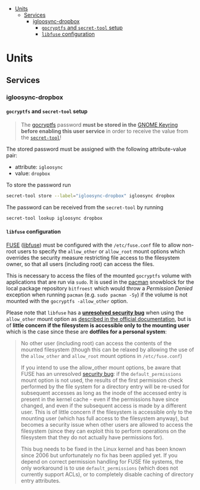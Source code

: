 * [Units](#units)
  * [Services](#services)
    * [igloosync-dropbox](#igloosync-dropbox)
      * [`gocryptfs` and `secret-tool` setup](#gocryptfs-and-secret-tool-setup)
      * [`libfuse` configuration](#libfuse-configuration)

# Units

## Services

### igloosync-dropbox

#### `gocryptfs` and `secret-tool` setup

> The [gocryptfs][gocryptfs-gh] password **must be stored in the** [GNOME Keyring][archwiki-keyring] **before enabling this user service** in order to receive the value from the [`secret-tool`][gnome-libsecret]!

The stored password must be assigned with the following attribute-value pair:

* attribute: `igloosync`
* value: `dropbox`

To store the password run

```sh
secret-tool store --label="igloosync-dropbox" igloosync dropbox
```

The password can be received from the `secret-tool` by running

```sh
secret-tool lookup igloosync dropbox
```

#### `libfuse` configuration

[FUSE][fuse] ([libfuse][libfuse]) must be configured with the `/etc/fuse.conf` file to allow non-root users to specify the `allow_other` or `allow_root` mount options which overrides the security measure restricting file access to the filesystem owner, so that all users (including root) can access the files.

This is necessary to access the files of the mounted `gocryptfs` volume with applications that are run via `sudo`. It is used in the [pacman][snowblock-pacman] snowblock for the local package repository `bitfroest` which would throw a *Permission Denied* exception when running `pacman` (e.g. `sudo pacman -Sy`) if the volume is not mounted with the `gocryptfs -allow_other` option.

Please note that `libfuse` has a **[unresolved security bug][libfuse-secbug]** when using the `allow_other` mount option as [described in the official documentation][libfuse-sec], but is of **little concern if the filesystem is accessible only to the mounting user** which is the case since these are **dotfiles for a personal system**:

> No other user (including root) can access the contents of the mounted filesystem (though this can be relaxed by allowing the use of the `allow_other` and `allow_root` mount options in `/etc/fuse.conf`)
> 
> If you intend to use the allow_other mount options, be aware that FUSE has an unresolved [security bug][libfuse-secbug]: if the `default_permissions` mount option is not used, the results of the first permission check performed by the file system for a directory entry will be re-used for subsequent accesses as long as the inode of the accessed entry is present in the kernel cache - even if the permissions have since changed, and even if the subsequent access is made by a different user. This is of little concern if the filesystem is accessible only to the mounting user (which has full access to the filesystem anyway), but becomes a security issue when other users are allowed to access the filesystem (since they can exploit this to perform operations on the filesystem that they do not actually have permissions for).
> 
> This bug needs to be fixed in the Linux kernel and has been known since 2006 but unfortunately no fix has been applied yet. If you depend on correct permission handling for FUSE file systems, the only workaround is to use `default_permissions` (which does not currently support ACLs), or to completely disable caching of directory entry attributes.

[archwiki-keyring]: https://wiki.archlinux.org/index.php/GNOME/Keyring
[fuse]: https://en.wikipedia.org/wiki/Filesystem_in_Userspace
[gnome-libsecret]: https://wiki.gnome.org/Projects/Libsecret
[gocryptfs-gh]: https://github.com/rfjakob/gocryptfs
[libfuse]: https://github.com/libfuse/libfuse
[libfuse-sec]: https://github.com/libfuse/libfuse#security-implications
[libfuse-secbug]: https://github.com/libfuse/libfuse/issues/15
[snowblock-pacman]: https://github.com/arcticicestudio/igloo/tree/develop/snowblocks/pacman
